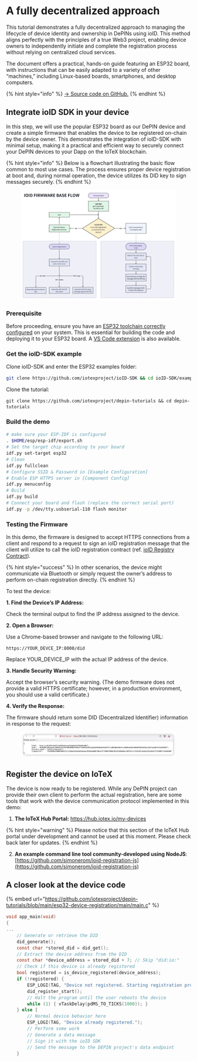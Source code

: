# A fully decentralized approach

This tutorial demonstrates a fully decentralized approach to managing the lifecycle of device identity and ownership in DePINs using ioID. This method aligns perfectly with the principles of a true Web3 project, enabling device owners to independently initiate and complete the registration process without relying on centralized cloud services.

The document offers a practical, hands-on guide featuring an ESP32 board, with instructions that can be easily adapted to a variety of other “machines,” including Linux-based boards, smartphones, and desktop computers.

{% hint style="info" %}
[-> Source code on GitHub.](https://github.com/iotexproject/depin-tutorials/tree/main/esp32-device-registration)
{% endhint %}

## Integrate ioID SDK in your device

In this step, we will use the popular ESP32 board as our DePIN device and create a simple firmware that enables the device to be registered on-chain by the device owner. This demonstrates the integration of ioID-SDK with minimal setup, making it a practical and efficient way to securely connect your DePIN devices to your Dapp on the IoTeX blockchain.

{% hint style="info" %}
Below is a flowchart illustrating the basic flow common to most use cases. The process ensures proper device registration at boot and, during normal operation, the device utilizes its DID key to sign messages securely.
{% endhint %}

<figure><img src="../../../.gitbook/assets/Gc21SU2XAAEsSmm.jpeg" alt=""><figcaption></figcaption></figure>

### Prerequisite

Before proceeding, ensure you have an [ESP32 toolchain correctly configured](https://docs.espressif.com/projects/esp-idf/en/stable/esp32/get-started/index.html) on your system. This is essential for building the code and deploying it to your ESP32 board. A [VS Code extension](https://github.com/espressif/vscode-esp-idf-extension/tree/master) is also available.

### Get the ioID-SDK example

Clone ioID-SDK and enter the ESP32 examples folder:

```bash
git clone https://github.com/iotexproject/ioID-SDK && cd ioID-SDK/example
```

Clone the tutorial:

```
git clone https://github.com/iotexproject/depin-tutorials && cd depin-tutorials
```

### Build the demo

```bash
# make sure your ESP-IDF is configured 
. $HOME/esp/esp-idf/export.sh
# Set the target chip according to your board
idf.py set-target esp32
# Clean
idf.py fullclean
# Configure SSID & Password in [Example Configuration]
# Enable ESP HTTPS server in [Component Config]
idf.py menuconfig
# Build
idf.py build
# Connect your board and flash (replace the correct serial port)
idf.py -p /dev/tty.usbserial-110 flash monitor
```

### Testing the Firmware

In this demo, the firmware is designed to accept HTTPS connections from a client and respond to a request to sign an ioID registration message that the client will utilize to call the ioID registration contract (ref. [ioID Registry Contract](https://github.com/iotexproject/ioID-contracts/blob/25841427d2ed8506c577fa02858e75047a6ab840/contracts/ioIDRegistry.sol#L108)).&#x20;

{% hint style="success" %}
In other scenarios, the device might communicate via Bluetooth or simply request the owner’s address to perform on-chain registration directly.
{% endhint %}

To test the device:

**1. Find the Device’s IP Address:**

Check the terminal output to find the IP address assigned to the device.

**2. Open a Browser:**

Use a Chrome-based browser and navigate to the following URL:

```
https://YOUR_DEVCE_IP:8000/did
```

Replace YOUR\_DEVICE\_IP with the actual IP address of the device.&#x20;

**3. Handle Security Warning:**

Accept the browser’s security warning. (The demo firmware does not provide a valid HTTPS certificate; however, in a production environment, you should use a valid certificate.)

**4. Verify the Response:**

The firmware should return some DID (Decentralized Identifier) information in response to the request:

<figure><img src="../../../.gitbook/assets/image (127).png" alt=""><figcaption></figcaption></figure>

## Register the device on IoTeX

The device is now ready to be registered. While any DePIN project can provide their own client to perform the actual registration, here are some tools that work with the device communication protocol implemented in this demo:

1. **The IoTeX Hub Portal:** https://hub.iotex.io/my-devices

{% hint style="warning" %}
Please notice that this section of the IoTeX Hub portal under development and cannot be used at this moment. Please check back later for updates.
{% endhint %}

2. **An example command line tool community-developed using NodeJS**: [https://github.com/simonerom/ioid-registration-js](https://github.com/simonerom/ioid-registration-js)

## A closer look at the device code

{% embed url="https://github.com/iotexproject/depin-tutorials/blob/main/esp32-device-registration/main/main.c" %}

```c
void app_main(void)
{
...
    // Generate or retrieve the DID
    did_generate();
    const char *stored_did = did_get();
    // Extract the device address from the DID
    const char *device_address = stored_did + 7; // Skip "did:io:"
    // Check if this device is already registered
    bool registered = is_device_registered(device_address);    
    if (!registered) {
        ESP_LOGI(TAG, "Device not registered. Starting registration process...");
        did_register_start();
        // Halt the program until the user reboots the device
        while (1) { vTaskDelay(pdMS_TO_TICKS(1000)); }
    } else {
        // Normal device behavior here
        ESP_LOGI(TAG, "Device already registered.");
        // Perform some work
        // Generate a data message
        // Sign it with the ioID SDK
        // Send the message to the DEPIN project's data endpoint
    }
```

